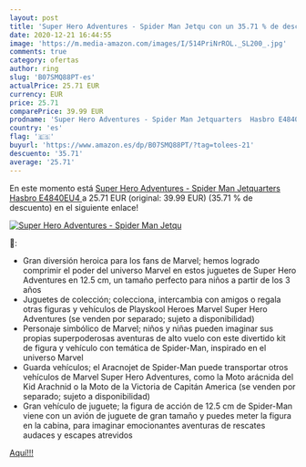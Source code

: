 ```yaml
---
layout: post
title: 'Super Hero Adventures - Spider Man Jetqu con un 35.71 % de descuento'
date: 2020-12-21 16:44:55
image: 'https://m.media-amazon.com/images/I/514PriNrROL._SL200_.jpg'
comments: true
category: ofertas
author: ring
slug: 'B07SMQ88PT-es'
actualPrice: 25.71 EUR
currency: EUR
price: 25.71
comparePrice: 39.99 EUR
prodname: 'Super Hero Adventures - Spider Man Jetquarters  Hasbro E4840EU4 '
country: 'es'
flag: '🇪🇸'
buyurl: 'https://www.amazon.es/dp/B07SMQ88PT/?tag=tolees-21'
descuento: '35.71'
average: '25.71'
---
```


En este momento está [Super Hero Adventures - Spider Man Jetquarters  Hasbro E4840EU4 ](https://www.amazon.es/dp/B07SMQ88PT/?tag=tolees-21) a 25.71 EUR (original: 39.99 EUR) (35.71 %  de descuento) en el siguiente enlace!

[![Super Hero Adventures - Spider Man Jetqu](https://m.media-amazon.com/images/I/514PriNrROL._SL200_.jpg)](https://www.amazon.es/dp/B07SMQ88PT/?tag=tolees-21)

🔎:

- Gran diversión heroica para los fans de Marvel; hemos logrado comprimir el poder del universo Marvel en estos juguetes de Super Hero Adventures en 12.5 cm, un tamaño perfecto para niños a partir de los 3 años
- Juguetes de colección; colecciona, intercambia con amigos o regala otras figuras y vehículos de Playskool Heroes Marvel Super Hero Adventures (se venden por separado; sujeto a disponibilidad)
- Personaje simbólico de Marvel; niños y niñas pueden imaginar sus propias superpoderosas aventuras de alto vuelo con este divertido kit de figura y vehículo con temática de Spider-Man, inspirado en el universo Marvel
- Guarda vehículos; el Aracnojet de Spider-Man puede transportar otros vehículos de Marvel Super Hero Adventures, como la Moto arácnida del Kid Arachnid o la Moto de la Victoria de Capitán America (se venden por separado; sujeto a disponibilidad)
- Gran vehículo de juguete; la figura de acción de 12.5 cm de Spider-Man viene con un avión de juguete de gran tamaño y puedes meter la figura en la cabina, para imaginar emocionantes aventuras de rescates audaces y escapes atrevidos

[Aquí!!!](https://www.amazon.es/dp/B07SMQ88PT/?tag=tolees-21)
